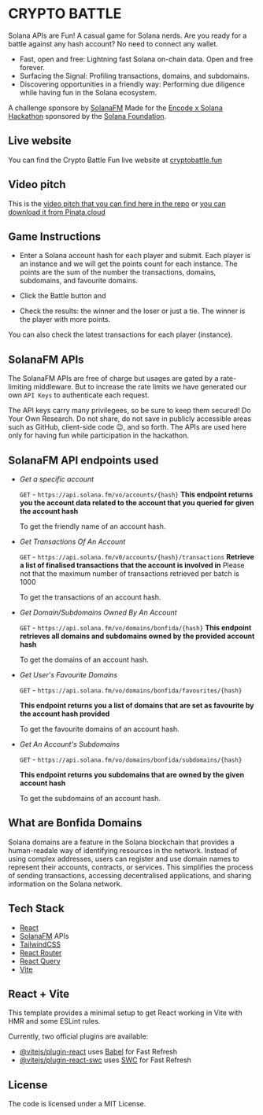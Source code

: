 # CRYPTO BATTLE

Solana APIs are Fun!
A casual game for Solana nerds. Are you ready for a battle against any hash account?
No need to connect any wallet.

- Fast, open and free: Lightning fast Solana on-chain data. Open and free forever.
- Surfacing the Signal: Profiling transactions, domains, and subdomains.
- Discovering opportunities in a friendly way: Performing due diligence while having fun in the Solana ecosystem.

A challenge sponsore by [SolanaFM](https://solana.fm)
Made for the [Encode x Solana Hackathon](https://www.encode.club/encodesolanahack) sponsored by the [Solana Foundation](https://solana.org/).

## Live website

You can find the Crypto Battle Fun live website at [cryptobattle.fun](https://www.cryptobattle.fun)

## Video pitch

This is the [video pitch that you can find here in the repo](https://github.com/ivanmolto/cryptobattle/blob/master/cryptobattlefun.mp4) or [you can download it from Pinata.cloud](https://ivanmolto.mypinata.cloud/ipfs/QmdBBBf8TkWxiGnRK8hop2gzLoSdaiE9im8yGH22yD2ssY)

## Game Instructions

- Enter a Solana account hash for each player and submit.
  Each player is an instance and we will get the points count for each instance.
  The points are the sum of the number the transactions, domains, subdomains, and favourite domains.

- Click the Battle button and

- Check the results: the winner and the loser or just a tie. The winner is the player with more points.

You can also check the latest transactions for each player (instance).

## SolanaFM APIs

The SolanaFM APIs are free of charge but usages are gated by a rate-limiting middleware.
But to increase the rate limits we have generated our own `API Keys` to authenticate each request.

The API keys carry many privilegees, so be sure to keep them secured!
Do Your Own Research.
Do not share, do not save in publicly accessible areas such as GitHub, client-side code 😉, and so forth.
The APIs are used here only for having fun while participation in the hackathon.

## SolanaFM API endpoints used

- _Get a specific account_

  `GET` - `https://api.solana.fm/vo/accounts/{hash}`
  **This endpoint returns you the account data related to the account that you queried for given the account hash**

  To get the friendly name of an account hash.

- _Get Transactions Of An Account_

  `GET` - `https://api.solana.fm/v0/accounts/{hash}/transactions`
  **Retrieve a list of finalised transactions that the account is involved in**
  Please not that the maximum number of transactions retrieved per batch is 1000

  To get the transactions of an account hash.

- _Get Domain/Subdomains Owned By An Account_

  `GET` - `https://api.solana.fm/vo/domains/bonfida/{hash}`
  **This endpoint retrieves all domains and subdomains owned by the provided account hash**

  To get the domains of an account hash.

- _Get User's Favourite Domains_

  `GET` - `https://api.solana.fm/vo/domains/bonfida/favourites/{hash}`

  **This endpoint returns you a list of domains that are set as favourite by the account hash provided**

  To get the favourite domains of an account hash.

- _Get An Account's Subdomains_

  `GET` - `https://api.solana.fm/vo/domains/bonfida/subdomains/{hash}`

  **This endpoint returns you subdomains that are owned by the given account hash**

  To get the subdomains of an account hash.

## What are Bonfida Domains

Solana domains are a feature in the Solana blockchain that provides a human-readale way of identifying resources in the network. Instead of using complex addresses, users can register and use domain names to represent their accounts, contracts, or services. This simplifies the process of sending transactions, accessing decentralised applications, and sharing information on the Solana network.

## Tech Stack

- [React](https://react.dev/)
- [SolanaFM](https://solana.fm) APIs
- [TailwindCSS](https://tailwindcss.com)
- [React Router](https://reactrouter.com)
- [React Query](https://tanstack.com/query/v3)
- [Vite](https://vitejs.dev)

## React + Vite

This template provides a minimal setup to get React working in Vite with HMR and some ESLint rules.

Currently, two official plugins are available:

- [@vitejs/plugin-react](https://github.com/vitejs/vite-plugin-react/blob/main/packages/plugin-react/README.md) uses [Babel](https://babeljs.io/) for Fast Refresh
- [@vitejs/plugin-react-swc](https://github.com/vitejs/vite-plugin-react-swc) uses [SWC](https://swc.rs/) for Fast Refresh

## License

The code is licensed under a MIT License.
